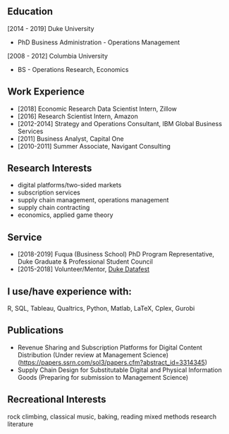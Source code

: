 ## Education

[2014 - 2019] Duke University
 + PhD Business Administration - Operations Management

[2008 - 2012] Columbia University
 + BS - Operations Research, Economics
 
## Work Experience
+ [2018] Economic Research Data Scientist Intern, Zillow
+ [2016] Research Scientist Intern, Amazon
+ [2012-2014] Strategy and Operations Consultant, IBM Global Business Services
+ [2011] Business Analyst, Capital One
+ [2010-2011] Summer Associate, Navigant Consulting

## Research Interests
+ digital platforms/two-sided markets
+ subscription services
+ supply chain management, operations management
+ supply chain contracting
+ economics, applied game theory

## Service
+ [2018-2019] Fuqua (Business School) PhD Program Representative, Duke Graduate & Professional Student Council
+ [2015-2018] Volunteer/Mentor, [Duke Datafest](https://stat.duke.edu/datafest) 

## I use/have experience with:
R, SQL, Tableau, Qualtrics, Python, Matlab, LaTeX, Cplex, Gurobi

## Publications
+ Revenue Sharing and Subscription Platforms for Digital Content Distribution (Under review at Management Science) (https://papers.ssrn.com/sol3/papers.cfm?abstract_id=3314345)
+ Supply Chain Design for Substitutable Digital and Physical Information Goods (Preparing for submission to Management Science) 

## Recreational Interests
rock climbing, classical music, baking, reading mixed methods research literature

